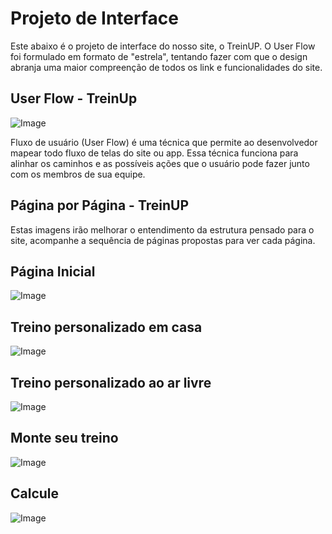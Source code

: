 
# Projeto de Interface

Este abaixo é o projeto de interface do nosso site, o TreinUP. O User Flow foi formulado em formato de "estrela", tentando fazer com que o design abranja uma maior compreenção de todos os link e funcionalidades do site.

## User Flow - TreinUp

![Image](https://github.com/user-attachments/assets/0ea64188-f0a6-404d-bef3-68ef43f22ef2)

Fluxo de usuário (User Flow) é uma técnica que permite ao desenvolvedor mapear todo fluxo de telas do site ou app. Essa técnica funciona para alinhar os caminhos e as possíveis ações que o usuário pode fazer junto com os membros de sua equipe.

## Página por Página - TreinUP

Estas imagens irão melhorar o entendimento da estrutura pensado para o site, acompanhe a sequência de páginas propostas para ver cada página.

## Página Inicial

![Image](https://github.com/user-attachments/assets/71224619-cb63-4c52-8048-e1ee26fca4a6)

## Treino personalizado em casa

![Image](https://github.com/user-attachments/assets/f163b5cc-1708-41e2-bcc5-1939d2d65740)

## Treino personalizado ao ar livre

![Image](https://github.com/user-attachments/assets/46ffc284-8a24-4f5e-82d7-c4951548b010)

## Monte seu treino

![Image](https://github.com/user-attachments/assets/809e713d-26c7-4fc5-a4df-243eece878d4)

## Calcule

![Image](https://github.com/user-attachments/assets/26040a6a-4c10-4132-a1f6-7543ee586ac4)
